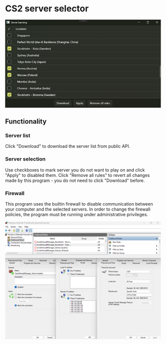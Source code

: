 # CS2 server selector

![Servers](/Screenshots/Servers.png)

## Functionality
### Server list
Click "Download" to download the server list from public API.

### Server selection
Use checkboxes to mark server you do not want to play on and click "Apply" to disabled them.
Click "Remove all rules" to revert all changes made by this program - you do not need to click "Download" before.

### Firewall
This program uses the builtin firewall to disable communication between your computer and the selected servers.
In order to change the firewall policies, the program must be running under administrative privileges.

![Firewall](/Screenshots/WF.png)
